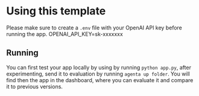 # Using this template

Please make sure to create a `.env` file with your OpenAI API key before running the app.
OPENAI_API_KEY=sk-xxxxxxx

## Running

You can first test your app locally by using by running `python app.py`, after experimenting, send it to evaluation by running `agenta up folder`.
You will find then the app in the dashboard, where you can evaluate it and compare it to previous versions.
